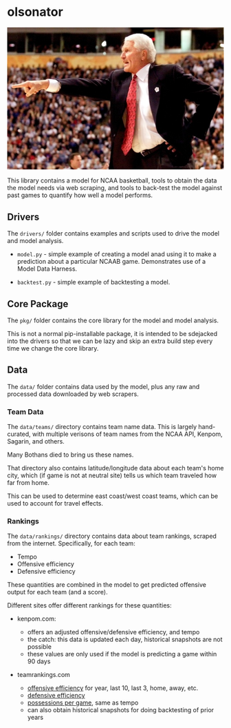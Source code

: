 # olsonator

![Lute Olson](img/olson.jpg)

This library contains a model for NCAA basketball,
tools to obtain the data the model needs via web scraping,
and tools to back-test the model against past games
to quantify how well a model performs.


## Drivers

The `drivers/` folder contains examples and scripts used to drive
the model and model analysis.

* `model.py` - simple example of creating a model anad using it
  to make a prediction about a particular NCAAB game.
  Demonstrates use of a Model Data Harness.

* `backtest.py` - simple example of backtesting a model.


## Core Package

The `pkg/` folder contains the core library for the model
and model analysis.

This is not a normal pip-installable package, it is intended
to be sdejacked into the drivers so that we can be lazy and
skip an extra build step every time we change the core library.


## Data

The `data/` folder contains data used by the model,
plus any raw and processed data downloaded by web scrapers.


### Team Data

The `data/teams/` directory contains team name data.
This is largely hand-curated, with multiple verisons of team names
from the NCAA API, Kenpom, Sagarin, and others.

Many Bothans died to bring us these names.

That directory also contains latitude/longitude data
about each team's home city, which (if game is not at
neutral site) tells us which team traveled how far from home.

This can be used to determine east coast/west coast teams,
which can be used to account for travel effects.


### Rankings

The `data/rankings/` directory contains data about team rankings,
scraped from the internet. Specifically, for each team:

* Tempo
* Offensive efficiency
* Defensive efficiency

These quantities are combined in the model to get predicted 
offensive output for each team (and a score).

Different sites offer different rankings for these quantities:

* kenpom.com:
    * offers an adjusted offensive/defensive efficiency, and tempo
    * the catch: this data is updated each day, historical snapshots are not possible
    * these values are only used if the model is predicting a game within 90 days

* teamrankings.com
    * [offensive efficiency](https://www.teamrankings.com/ncaa-basketball/stat/offensive-efficiency/) for year, last 10, last 3, home, away, etc.
    * [defensive efficiency](https://www.teamrankings.com/ncaa-basketball/stat/defensive-efficiency) 
    * [possessions per game](https://www.teamrankings.com/ncaa-basketball/stat/possessions-per-game), same as tempo 
    * can also obtain historical snapshots for doing backtesting of prior years

